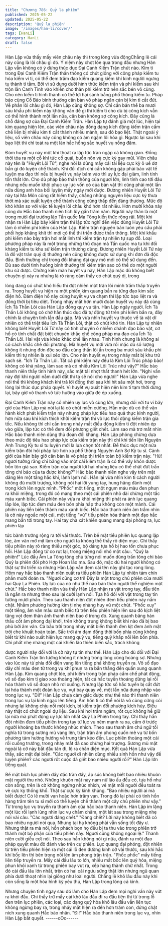 ```yaml
---
title: "Chương 786: Quỷ la phiên"
published: 2025-05-22
updated: 2025-05-22
description: 'Quỷ la phiên'
image: '/images/han-li/cover/'
tags: [HanLi]
category: HanLi
draft: false
---
```


Hàn Lập vừa thấy mấy viên châu này thì trong lòng vừa
độngChẳng lẽ cái này cũng là lôi châu gì đó.
Ý niệm này chợt lóe qua trong đầu nhưng Hàn Lập vẫn không có
ý dừng thúc dục Đại Canh Kiếm Trận chút nào.
Kim ti trong Đại Canh Kiếm Trận thần thông có chút giống với
công pháp kiếm tu hóa kiếm vi ti, có thể đem trăm đạo kiếm
quang kiếm khí kinh người ngưng tụ thành ti tằm.
Bởi vì sử dụng dưới hình thức kiếm trận và phi kiếm sau khi trộn
lẫn Canh Tinh vào khiến cho thân phi kiếm trở nên sắc bén vô
cùng. Cho nên kiếm ti hình thành có thể lợi hại sánh bằng phổ
thông kiếm tu.
Pháp bảo cùng Cổ Bảo bình thường căn bản vô pháp ngăn cản bị
kim ti cắt đứt.
Về phần lôi châu gì đó, Hàn Lập cũng không sợ.
Chỉ cần bản thể ba mươi sáu khẩu phi kiếm này không vấn đề gì
thi kiếm ti cho dù bị công kích vẫn có thể hình thành một lần nữa,
căn bản không sợ công kích. Đây cũng là chỗ đáng sợ của Đại
Canh Kiếm Trận.
Hàn Lập tự đánh giá một lúc, hiện tại kim quang hiện lên, các viên
châu này đồng dạng kích động kiếm trận cấm chế liền bị nhiều
kim ti cắt thành nhiều mảnh, sau đó bạo liệt.
Thật ngoài ý liệu, số viên châu này cũng không có ám ngậm lôi
hỏa gì. Ngược lại sau khi bạo liệt thì chỉ toát ra một làn hắc hồng
sắc huyết vụ nồng đâm.

Đám huyết vụ này một khi thoát ra lập tức tràn ngập cả không
gian. Đồng thời tỏa ra một cỗ khí tức cổ quái, buồn nôn và cực kỳ
gay mũi.
Viên châu này tên là "Huyết Lôi Tử", nghe nói là dùng mấy cái tài
liệu cực kỳ ô uế dơ bẩn gì đó luyện chế thành. Khi đối địch chỉ
cần không gặp phải bảo vật tế luyện ma đạo thì nếu bị huyết vụ
này bám vào thì uy lực đại giảm, linh tính tổn thất lớn. Cho dù
pháp bảo thần thông của ngươi lớn, linh tính cao tới đâu nhưng
nếu muốn khôi phục uy lực vốn có của bản vật thì cũng phải một
lần nữa dùng anh hỏa bồi luyện mấy ngày mới được.
Đương nhiên Huyết Lôi Tử này tại Ma Môn cũng rất hiếm thấy,
chẳng những nguyên liệu cực kỳ thưa thớt mà xác xuất luyện chế
thành công cũng thấp đến đáng thương. Mức độ khó khăn so với
việc tế luyện lôi châu khó hơn rất nhiều.
Hơn mười khỏa này cũng do Hắc bào thanh niên tích lũy gần
trăm năm.
Người này thân là một trong mười đại trưởng lão Tấn quốc Ma
Tông kiến thức rộng rãi. Một khi nhận ra Hàn Lập bày kiếm trận
thì lập tức nghĩ đến việc dùng Huyết Lôi Tử làm ô nhiễm phi kiếm
của Hàn Lập.
Kiếm trận nguyên bản luôn yêu cầu phải phối hợp khăng khít thì
mới có thể thi triển được thần thông. Một khi khẩu phi kiếm nào
bày trận hơi mất linh thì kiếm trận tự nhiên tự sụp đổ.
Loại phương pháp này là một trong những thủ đoạn mà Tấn quốc
ma tu khi đối kháng kiếm tu khu sử kiếm trận thường dùng.
Đương nhiên Huyết Lôi Tử này là đồ vật trân quý dị thường nên
cũng không được sử dụng khi đơn đả độc đấu. Bình thường chỉ
trong đối kháng đại quy mô mới có thể sử dụng đến. Dù sao dưới
tình huống bình thường thì kiếm trận sao có thể do một người khu
sử được.
Chứng kiến màn huyết vụ này, Hàn Lập mặc dù không biết
chuyện gì xảy ra nhưng là rõ ràng cảm thấy có chút quỷ dị, trong

lòng đang có chút khó hiểu thì đột nhiên một trận lôi minh trầm
thấp truyền ra.
Trong huyết vụ hiện ra một phiến kim quang bắn ra từng đạo kim
sắc điện hồ. Đám điện hồ này cùng huyết vụ va chạm thì lập tức
bạo liệt ra và đồng thời bị tiêu diệt.
Trong nháy mắt hơn mười đoàn huyết vụ này đã cùng Ích Tà
Thần Lôi của Hàn Lập đồng quy vu tận.
Hàn Lập ngây người.
Ích Tà Thần Lôi không có chờ hắn thúc dục đã tự động từ trên phi
kiếm bắn ra, đây chính là chuyện tình lần đầu gặp. Mà vừa nhìn
huyết vụ thuộc về tà vật dĩ nhiên có thể triệt tiêu Ích Tà Thần Lôi,
thật có chút khó tin.
Hàn Lập tự nhiên không biết Huyết Lôi Tử này có tính chuyên ô
nhiễm chánh đạo bảo vật, cơ hồ có tính chất đặt biệt chuyên khắc
chế công pháp ma đạo của Ích Tà Thần Lôi. Hai vật vừa khéo
khắc chế lẫn nhau. Tình hình chung là không ai có cách khắc chế
đối phương.
Mà huyết vụ mới vừa rồi mặc dù số lượng không ít nhưng đơn
độc so đấu cùng thần lôi ẩn trong ba mươi sáu khẩu phi kiếm thì
tự nhiên là xui xẻo lớn. Cho nên huyết vụ trong nháy mắt bị khu
trừ sạch sẻ.
"Ích Tà Thần Lôi. Tất cả phi kiếm này đều là Kim Lôi Trúc pháp
bảo! không có khả năng, làm sao mà có nhiều Kim Lôi Trúc như
vậy?" Hắc bào thanh niên thấy tình hình này, sắc mặt tái nhợt thất
thanh hét lớn.
"Nghi vấn này đợi khi người nằm dưới đất thì ta sẽ nói cho ngươi!"
Hàn Lập vừa nghe nói thế thì không khách khí trả lời đồng thời
sau khi hít sâu một hơi, trong lòng lại thúc dục pháp quyết.
Vì huyết vụ xuất hiện nên kim ti tạm thời dừng lại, bây giờ vô
thanh vô tức hướng vào giữa đè ép xuống.

Đại Canh Kiếm Trận này cố nhiên uy lực vô cùng lớn, nhưng đối
với tu vi bây giờ của Hàn Lập mà nói lại là có chút miễn cưỡng.
Hắn mặc dù có thể vận hành kích phát kiếm trận này nhưng pháp
lực tiêu hao quả thực kinh người, hơn nữa sau khi kích thích khởi
kiếm trận thì vô lực thôi động kiếm trận gia tốc.
Nếu không thì chỉ cần trong nháy mắt điều động kiếm ti đột nhiên
ép vào giữa, lập tức có thể đem đối phương giết chết. Làm sao
mà trơ mắt nhìn Hắc bào thanh niên dùng thủ đoạn đối kháng.
Hàn Lập phỏng chừng dựa theo mức độ tiêu hao pháp lực của
kiếm trận này thì chỉ khi tiến lên Nguyên Anh Trung Kỳ tu sĩ tu
luyện mới là lựa chọn tốt nhất. Để thúc dục một nửa kiếm trận đòi
hỏi pháp lực hơn xa phổ thông Nguyên Anh Sơ Kỳ tu sĩ. Cảnh
giới của hắn bây giờ căn bản là vô pháp thi triển toàn bộ kiếm trận
này.
"Hừ! ngươi tưởng rằng chỉ bằng vào một cái kiếm trận là có thể
vây khốn được bổn tôn giả sao. Kiếm trận của ngươi lợi hại nhưng
liệu có thể chặt đứt trấn tông chi bảo của ta được không?" Hắc
bào thanh niên nghe vậy trên mặt dâng lên một tầng hắc khí, lành
lạnh nói.
Hắn lại vừa nhìn kim ti cách người không đủ mười trượng, không
nói hai lời vung tay, hung hăng đánh một trọng kích lên ngực
mình.
"Phốc" một tiếng, một ngụm máu màu đen phun ra khỏi miệng,
trong đó có mang theo một cái phiên nhỏ dài chừng một tấc màu
xanh biếc.
Cái phiên này vừa ra khỏi miệng thì phát ra ánh lục quang lấp lóe,
lập tức đem máu đen bốn phía hấp thu không còn một mảnh.
Cái phiên này liền biến thành màu xanh biếc.
Hắc bào thanh niên âm trầm nhìn lá cờ này ngoắc một cái, một
tiếng "vù" tiểu phiên hóa thành một đạo hắc mang bắn tới trong
tay. Hai tay chà xát khiến quang mang đại phóng ra, lục phiên lập

tức bành trướng rộng ra tới vài thước.
Trên bề mặt tiểu phiên lục quang lập lòe, âm vân mờ mịt làm cho
người ta không thể thấy rõ diện mục. Chỉ thấy tiểu phiên này rõ
ràng thiếu một góc, bộ dáng tựa hồ bị hao tổn chưa phục hồi.
Hàn Lập đồng tử co rụt lại, trong miệng nói nhỏ một câu:.
"Quỷ la phiên!"
Lúc đầu Âm La Tông tông chủ từng nói muốn dùng trấn tông chi
bảo Quỷ la phiên đối phó Hợp Hoan lão ma. Sau đó, mặc dù hai
người không có thật sự thi triển ra nhưng Hàn Lập vẫn đem cái
tên này ghi tạc rong lòng.
Hôm nay hắc bào thanh niên xuất ra tiểu phiên Hàn Lập tự nhiên
tám chín phần mười đoán ra.
"Ngươi cũng cơ trí! Đây là một trong chủ phiên của mười hai Quỷ
La Phiên. Uy lực của nó như thế nào bản thân ngươi thể nghiệm
một chút." Hắc bào thanh niên vừa thấy Hàn Lập nhận ra vật
trong tay, đầu tiên là ngẩn ra nhưng theo sau lại cười lạnh nói.
Tựa hồ đối với vật trong tay tin tưởng mười phần.
Theo sau thanh niên đột nhiên đem tiểu phiên này nắm chặt.
Nhằm phương hướng kim ti nhẹ nhàng huy vũ một chút.
"Phốc xuy" một tiếng, âm vân màu xanh biếc từ trên tiểu phiên
hiện lên sau đó kịch liệt tăng vọt đem thân ảnh thanh niên bao ở
trong đó.
Xung quanh băng hàn thấu cốt âm phong đại khởi, trên không
trung không biết khi nào đã bị bao phủ bởi âm vân. Cả bầu trời
trong nháy mắt biến thành đen kịt đem ánh mặt trời che khuất
hoàn toàn.
Sắc trời ảm đạm đồng thời bốn phía cũng không biết từ khi nào
xuất hiện lục mang quỷ vụ, tiếng quỷ khấp nổi lên bốn phía.
Chỉ phất nhẹ nhàng một cái khiến lão thiên biến sắc, trách không

được người này đối với lá cờ này tự tin như thế.
Hàn Lập cho dù đối với Đại Canh Kiếm Trận tin tưởng không ít
nhưng trong lòng cũng hoảng sợ.
Nhưng vào lúc này từ phía đối diện vang lên tiếng phá không
truyền ra. Vô số đạo dây chỉ màu đen từ trong vụ khí phun ra ra
bắn thẳng đến quấn xung quanh Hàn Lập.
Kim quang chợt lóe, phi kiếm trong trận pháp cấm chế phát động,
vô số đạo kim ti giao xoa thoáng hiện, tất cả hắc tuyến thoáng
dừng lại rồi hóa thành vô số đoạn nhỏ rơi xuống. Nhưng lập tức
số hắc tuyến bị cắt đứt lại hóa thành một đoàn lục vụ, vụt bay
quay về, một lần nữa dung nhập vào trong lục vụ.
"Di!" Hàn Lập chưa cảm giác được như thế nào thì thanh niên
trong lục vụ lại kinh ngạc lên tiếng. Âm hồn ti có thể nói là vô cùng
cứng cỏi nhưng lại không chịu nổi một kích, bị kiếm trận đối
phương kích hủy. Điều này thật có chút ngoài dự liệu.
Sau khi hơi trầm ngâm, rốt cục không hề giữ lại nữa mà phát
động uy lực lớn nhất Quỷ La Phiên trong tay.
Chỉ thấy hắn đột nhiên đem tiểu phiên trong tay từ lục vụ ném
mạnh ra xa, cắm ở trước người khoảng ba thước không nhúc
nhích.
Theo sau thanh âm chú ngữ tối nghĩa từ trong sương mù vang
lên, trận trận âm phong cuốn mê vụ từ bốn phương tám hướng
hướng về trung tâm kéo đến.
Lục phiên thoáng một cái rồi cuồng trướng, trong nháy mắt đã
cao chừng hai trượng. Sương mù mặt ngoài lá cờ này bắt đầu tán
đi, lộ ra chân diện mục.
Kết quả Hàn Lập vừa thấy, sắc mặt đại biến.
"Các ngươi dĩ nhiên dùng nhiều sinh hồn như vậy để luyện phiên?
các ngươi rốt cuộc đã giết bao nhiêu người rồi?" Hàn Lập lớn
tiếng quát.

Bề mặt bích lục phiên dầy đặc tràn đầy, áp súc không biết bao
nhiêu khuôn mặt người thu nhỏ. Những khuôn mặt này nam nữ
lão ấu đều có, tựa hồ như còn sống, trên lá cờ không ngừng nhúc
nhích, vẻ mặt mỗi người đều toát ra vẻ cực kỳ thống khổ. Thật sự
cực kỳ kinh khủng.
"Bao nhiêu người ai mà biết được! Có lẽ mười vạn hoặc hơn trăm
vạn. Trong đó lại phải có tinh hồn hàng trăm tên tu sĩ mới có thể
luyện chế thành một cây chủ phiên như vậy." Từ trong lục vụ
truyền ra thanh âm của hắc bào thanh niên.
Hàn Lập im lặng một lúc rồi lạnh lùng nhìn lục vụ chằm chằm, một
lát sau trong miệng nhẹ nói vài câu.
"Các ngươi đáng chết."
"Đáng chết? Lời này không biết đã có bao nhiêu người nói qua.
Nhưng tại hạ không phải vẫn sống tốt đây ư. Nhưng thật ra mà
nói, hồn phách bọn họ đều bị ta thu vào trong phiên trở thành một
bộ phận của tiểu phiên này. Ngươi cũng không ngoại lệ." Thanh
niên cười giễu cợt nói.
Theo sau hắn không nói gì nữa, đánh ra một đạo pháp quyết màu
đỏ đánh vào trên cự phiên.
Lục quang đại phóng, đột nhiên từ trên tiểu phiên hiện ra một cái
lỗ đen đường kính cỡ vài thước, sau khi hắc khí bốc lên thì bên
trong nổi lên âm phong trận trận.
"Phốc phốc" mấy tiếng liên tiếp truyền ra. Mấy cái đầu lâu to lớn,
nhiều mắt bốc lên quỷ hỏa, miệng phun khói xanh từ trong phiên
bay vụt ra, xếp hàng thành chữ nhất.
Trong đó cái đầu lâu lớn nhất, trên có hai cái ngưu sừng thật lớn
nhưng ngũ quan phía dưới thoạt nhìn lại giống như loài người.
Chẳng lẽ khô lâu đầu này khi còn sống là một hóa hình kỳ yêu
thú, Hàn Lập trong lòng cả kinh.

Nhưng chuyện tình ngay sau đó làm cho Hàn Lập đem mọi nghi
vấn này vứt ra khỏi đầu.
Chỉ thấy trừ mấy cái khô lâu đầu đi ra đầu tiên thì từ trong lỗ đen
trên lục phiên, các loại, các dạng quỷ hỏa khô lâu đầu vẫn liên tục
không ngừng bay ra, trong nháy mắt hiện ra đến hơn trăm con,
đứng chật ních xung quanh Hắc bào nhân.
"Đi!" Hắc bào thanh niên trong lục vụ, nhìn Hàn Lập bắt quyết.
------oOo------
